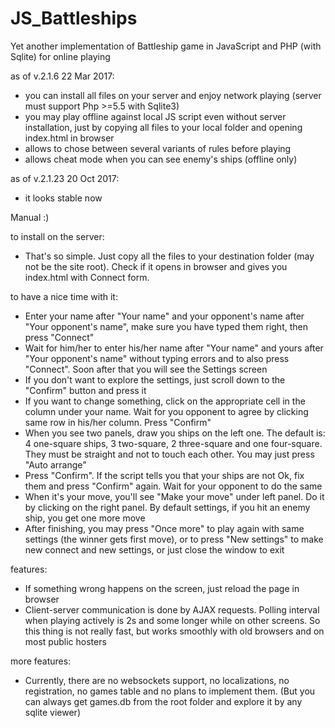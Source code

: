# JS_Battleships
Yet another implementation of Battleship game in JavaScript and PHP (with Sqlite) for online playing

as of v.2.1.6 22 Mar 2017:
- you can install all files on your server and enjoy network playing (server must support Php >=5.5 with Sqlite3)
- you may play offline against local JS script even without server installation, just by copying all files to your local folder and opening index.html in browser
- allows to chose between several variants of rules before playing
- allows cheat mode when you can see enemy's ships (offline only)

as of v.2.1.23 20 Oct 2017:
- it looks stable now

Manual :)  

to install on the server:
- That's so simple. Just copy all the files to your destination folder (may not be the site root). Check if it opens in browser and gives you index.html with Connect form.

to have a nice time with it:
- Enter your name after "Your name" and your opponent's name after "Your opponent's name", make sure you have typed them right, then press "Connect"
- Wait for him/her to enter his/her name after "Your name" and yours after "Your opponent's name" without typing errors and to also press "Connect". Soon after that you will see the Settings screen
- If you don't want to explore the settings, just scroll down to the "Confirm" button and press it 
- If you want to change something, click on the appropriate cell in the column under your name. Wait for you opponent to agree by clicking same row in his/her column. Press "Confirm"
- When you see two panels, draw you ships on the left one. The default is: 4 one-square ships, 3 two-square, 2 three-square and one four-square. They must be straight and not to touch each other. You may just press "Auto arrange"
- Press "Confirm". If the script tells you that your ships are not Ok, fix them and press "Confirm" again. Wait for your opponent to do the same
- When it's your move, you'll see "Make your move" under left panel. Do it by clicking on the right panel. By default settings, if you hit an enemy ship, you get one more move
- After finishing, you may press "Once more" to play again with same settings (the winner gets first move), or to press "New settings" to make new connect and new settings, or just close the window to exit

features:
- If something wrong happens on the screen, just reload the page in browser
- Client-server communication is done by AJAX requests. Polling interval when playing actively is 2s and some longer while on other screens. So this thing is not really fast, but works smoothly with old browsers and on most public hosters 

more features:
- Currently, there are no websockets support, no localizations, no registration, no games table and no plans to implement them. (But you can always get games.db from the root folder and explore it by any sqlite viewer)




